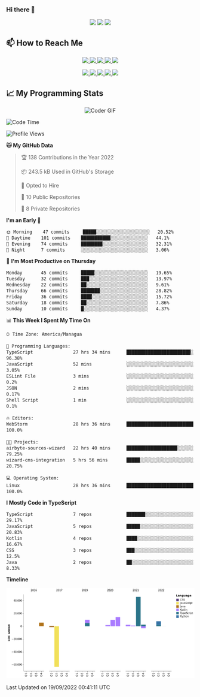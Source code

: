 ### Hi there 👋

<!--
**DevKenny/DevKenny** is a ✨ _special_ ✨ repository because its `README.md` (this file) appears on your GitHub profile.

Here are some ideas to get you started:

- 🔭 I’m currently working on ...
- 🌱 I’m currently learning ...
- 👯 I’m looking to collaborate on ...
- 🤔 I’m looking for help with ...
- 💬 Ask me about ...
- 📫 How to reach me: ...
- 😄 Pronouns: ...
- ⚡ Fun fact: ...
-->

<p align = "center">
  <img src="https://github-readme-stats.vercel.app/api?username=DevKenny&count_private=true&show_icons=true&theme=graywhite&line_height=30&hide_border=true">
  <img src="https://github-readme-stats.vercel.app/api/top-langs/?username=DevKenny&hide=html,css&theme=graywhite&hide_border=true">
  <img src="https://github-profile-summary-cards.vercel.app/api/cards/profile-details?username=DevKenny&theme=vue">
</p>

## 📫 How to Reach Me

<p align="center">
 <a href="https://devkenny.github.io">
  <img src="https://img.shields.io/badge/DevKenny-%23206A5D.svg?&style=for-the-badge&logo=jquery&logoColor=white" />
 </a>

 <a href="https://www.linkedin.com/in/hreal92">
  <img src="https://img.shields.io/badge/connect-%230077B5.svg?&style=for-the-badge&logo=linkedin&logoColor=white" />
 </a>

 <a href="https://join.skype.com/invite/IQ6gVADlpBSM">
  <img src="https://img.shields.io/badge/chat-%2300AFF0.svg?&style=for-the-badge&logo=skype&logoColor=white" />
 </a>

 <a href="mailto:realherrold@gmail.com">
  <img src="https://img.shields.io/badge/email-%23C14438.svg?&style=for-the-badge&logo=Gmail&logoColor=white" />
 </a>

 <a href="https://wa.me/50589517503">
  <img src="https://img.shields.io/badge/Whatsapp-%2300BFA5.svg?&style=for-the-badge&logo=Whatsapp&logoColor=white" />
 </a>
</p>

<p align="center">
  <a href="#">
    <img src="https://badges.pufler.dev/visits/DevKenny/DevKenny?style=flat-square&color=green&logo=github">
  </a>
  <a href="#">
    <img src="https://badges.pufler.dev/years/DevKenny?style=flat-square&color=green&logo=github">
  </a>
  <a href="#">
    <img src="https://badges.pufler.dev/repos/DevKenny?style=flat-square&color=green&logo=github">
  </a>
  <a href="#">
    <img src="https://badges.pufler.dev/gists/DevKenny?style=flat-square&color=green&logo=github">
  </a>
  <a href="#">
    <img src="https://badges.pufler.dev/commits/monthly/DevKenny?style=flat-square&color=green&logo=github">
  </a>
</p>

## 📈 My Programming Stats

<p align="center">
 <img src="https://www.mygo.ge/uploads/blog/1584023795.jpg" alt="Coder GIF" style="max-width:500px">
</p>

<!--START_SECTION:waka-->
![Code Time](http://img.shields.io/badge/Code%20Time-4%2C279%20hrs%2023%20mins-blue)

![Profile Views](http://img.shields.io/badge/Profile%20Views-0-blue)

**🐱 My GitHub Data** 

> 🏆 138 Contributions in the Year 2022
 > 
> 📦 243.5 kB Used in GitHub's Storage 
 > 
> 💼 Opted to Hire
 > 
> 📜 10 Public Repositories 
 > 
> 🔑 8 Private Repositories  
 > 
**I'm an Early 🐤** 

```text
🌞 Morning    47 commits     █████░░░░░░░░░░░░░░░░░░░░   20.52% 
🌆 Daytime    101 commits    ███████████░░░░░░░░░░░░░░   44.1% 
🌃 Evening    74 commits     ████████░░░░░░░░░░░░░░░░░   32.31% 
🌙 Night      7 commits      ░░░░░░░░░░░░░░░░░░░░░░░░░   3.06%

```
📅 **I'm Most Productive on Thursday** 

```text
Monday       45 commits     █████░░░░░░░░░░░░░░░░░░░░   19.65% 
Tuesday      32 commits     ███░░░░░░░░░░░░░░░░░░░░░░   13.97% 
Wednesday    22 commits     ██░░░░░░░░░░░░░░░░░░░░░░░   9.61% 
Thursday     66 commits     ███████░░░░░░░░░░░░░░░░░░   28.82% 
Friday       36 commits     ████░░░░░░░░░░░░░░░░░░░░░   15.72% 
Saturday     18 commits     ██░░░░░░░░░░░░░░░░░░░░░░░   7.86% 
Sunday       10 commits     █░░░░░░░░░░░░░░░░░░░░░░░░   4.37%

```


📊 **This Week I Spent My Time On** 

```text
⌚︎ Time Zone: America/Managua

💬 Programming Languages: 
TypeScript               27 hrs 34 mins      ████████████████████████░   96.38% 
JavaScript               52 mins             ░░░░░░░░░░░░░░░░░░░░░░░░░   3.05% 
ESLint File              3 mins              ░░░░░░░░░░░░░░░░░░░░░░░░░   0.2% 
JSON                     2 mins              ░░░░░░░░░░░░░░░░░░░░░░░░░   0.17% 
Shell Script             1 min               ░░░░░░░░░░░░░░░░░░░░░░░░░   0.1%

🔥 Editors: 
WebStorm                 28 hrs 36 mins      █████████████████████████   100.0%

🐱‍💻 Projects: 
airbyte-sources-wizard   22 hrs 40 mins      ███████████████████░░░░░░   79.25% 
wizard-cms-integration   5 hrs 56 mins       █████░░░░░░░░░░░░░░░░░░░░   20.75%

💻 Operating System: 
Linux                    28 hrs 36 mins      █████████████████████████   100.0%

```

**I Mostly Code in TypeScript** 

```text
TypeScript               7 repos             ███████░░░░░░░░░░░░░░░░░░   29.17% 
JavaScript               5 repos             █████░░░░░░░░░░░░░░░░░░░░   20.83% 
Kotlin                   4 repos             ████░░░░░░░░░░░░░░░░░░░░░   16.67% 
CSS                      3 repos             ███░░░░░░░░░░░░░░░░░░░░░░   12.5% 
Java                     2 repos             ██░░░░░░░░░░░░░░░░░░░░░░░   8.33%

```


**Timeline**

![Chart not found](https://raw.githubusercontent.com/DevKenny/DevKenny/main/charts/bar_graph.png) 


 Last Updated on 19/09/2022 00:41:11 UTC
<!--END_SECTION:waka-->
